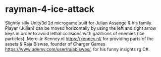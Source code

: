 # rayman-4-ice-attack

Slightly silly Unity3d 2d microgame built for Julian Assange & his family. Player (Julian) can be moved horizontally by using the left and right arrow keys in order to avoid lethal collisions with gazillions of enemies (ice particles). 
Merci à: Kenney.nl https://kenney.nl/ for providing parts of the assets & Raja Biswas, founder of Charger Games https://www.udemy.com/user/rajabiswas/, for his funny insights rg C#.
